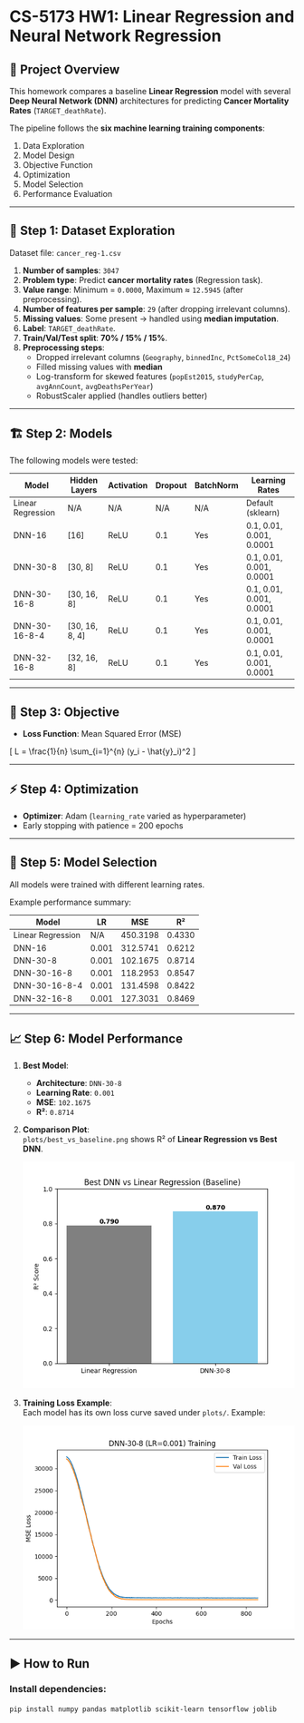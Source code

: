 # CS-5173 HW1: Linear Regression and Neural Network Regression 

## 📌 Project Overview
This homework compares a baseline **Linear Regression** model with several **Deep Neural Network (DNN)** architectures for predicting **Cancer Mortality Rates** (`TARGET_deathRate`).  

The pipeline follows the **six machine learning training components**:
1. Data Exploration  
2. Model Design  
3. Objective Function  
4. Optimization  
5. Model Selection  
6. Performance Evaluation  

---

## 📝 Step 1: Dataset Exploration

Dataset file: `cancer_reg-1.csv`

1. **Number of samples**: `3047`  
2. **Problem type**: Predict **cancer mortality rates** (Regression task).  
3. **Value range**: Minimum = `0.0000`, Maximum ≈ `12.5945` (after preprocessing).  
4. **Number of features per sample**: `29` (after dropping irrelevant columns).  
5. **Missing values**: Some present → handled using **median imputation**.  
6. **Label**: `TARGET_deathRate`.  
7. **Train/Val/Test split**: **70% / 15% / 15%**.  
8. **Preprocessing steps**:  
   - Dropped irrelevant columns (`Geography`, `binnedInc`, `PctSomeCol18_24`)  
   - Filled missing values with **median**  
   - Log-transform for skewed features (`popEst2015`, `studyPerCap`, `avgAnnCount`, `avgDeathsPerYear`)  
   - RobustScaler applied (handles outliers better)  

---

## 🏗 Step 2: Models

The following models were tested:

| Model             | Hidden Layers   | Activation | Dropout | BatchNorm | Learning Rates |
|-------------------|----------------|------------|---------|-----------|----------------|
| Linear Regression | N/A            | N/A        | N/A     | N/A       | Default (sklearn) |
| DNN-16            | [16]           | ReLU       | 0.1     | Yes       | 0.1, 0.01, 0.001, 0.0001 |
| DNN-30-8          | [30, 8]        | ReLU       | 0.1     | Yes       | 0.1, 0.01, 0.001, 0.0001 |
| DNN-30-16-8       | [30, 16, 8]    | ReLU       | 0.1     | Yes       | 0.1, 0.01, 0.001, 0.0001 |
| DNN-30-16-8-4     | [30, 16, 8, 4] | ReLU       | 0.1     | Yes       | 0.1, 0.01, 0.001, 0.0001 |
| DNN-32-16-8       | [32, 16, 8]    | ReLU       | 0.1     | Yes       | 0.1, 0.01, 0.001, 0.0001 |

---

## 🎯 Step 3: Objective
- **Loss Function**: Mean Squared Error (MSE)  

\[
L = \frac{1}{n} \sum_{i=1}^{n} (y_i - \hat{y}_i)^2
\]

---

## ⚡ Step 4: Optimization
- **Optimizer**: Adam (`learning_rate` varied as hyperparameter)  
- Early stopping with patience = 200 epochs  

---

## 🔎 Step 5: Model Selection

All models were trained with different learning rates.  

Example performance summary:

| Model          | LR     | MSE     | R²     |
|----------------|--------|---------|--------|
| Linear Regression | N/A    | 450.3198 | 0.4330 |
| DNN-16         | 0.001  | 312.5741 | 0.6212 |
| DNN-30-8       | 0.001  | 102.1675 | 0.8714 |
| DNN-30-16-8    | 0.001  | 118.2953 | 0.8547 |
| DNN-30-16-8-4  | 0.001  | 131.4598 | 0.8422 |
| DNN-32-16-8    | 0.001  | 127.3031 | 0.8469 |

---

## 📈 Step 6: Model Performance

1. **Best Model**:  
   - **Architecture**: `DNN-30-8`  
   - **Learning Rate**: `0.001`  
   - **MSE**: `102.1675`  
   - **R²**: `0.8714`  

2. **Comparison Plot**:  
   `plots/best_vs_baseline.png` shows R² of **Linear Regression vs Best DNN**.  

   ![Best vs Baseline](plots/best_vs_baseline.png)

3. **Training Loss Example**:  
   Each model has its own loss curve saved under `plots/`. Example:  

   ![DNN Training](plots/DNN-30-8_LR0.001_loss.png)

---

## ▶️ How to Run

### Install dependencies:
```bash
pip install numpy pandas matplotlib scikit-learn tensorflow joblib
